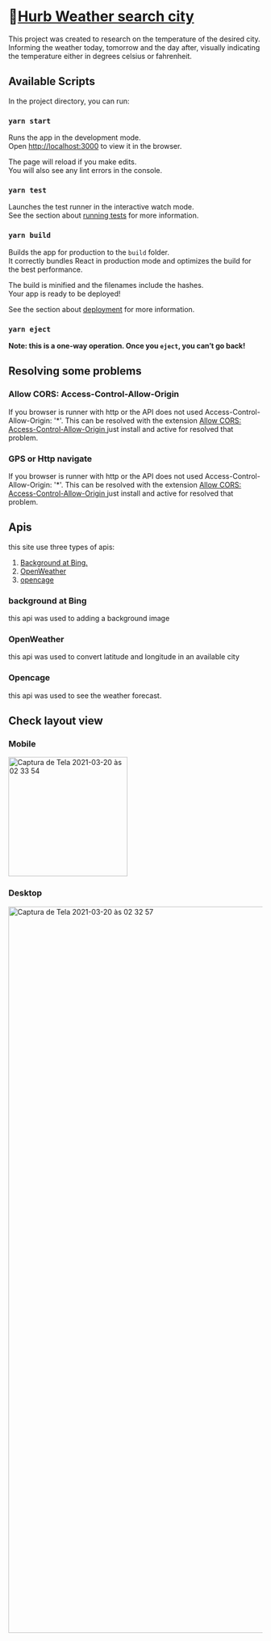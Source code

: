 # 🔗[Hurb Weather search city]('https://github.com/Thiagorrrr/Hurb')
This project was created to research on the temperature of the desired city. Informing the weather today, tomorrow and the day after, visually indicating the temperature either in degrees celsius or fahrenheit.

## Available Scripts

In the project directory, you can run:

### `yarn start`

Runs the app in the development mode.\
Open [http://localhost:3000](http://localhost:3000) to view it in the browser.

The page will reload if you make edits.\
You will also see any lint errors in the console.

### `yarn test`

Launches the test runner in the interactive watch mode.\
See the section about [running tests](https://facebook.github.io/create-react-app/docs/running-tests) for more information.

### `yarn build`

Builds the app for production to the `build` folder.\
It correctly bundles React in production mode and optimizes the build for the best performance.

The build is minified and the filenames include the hashes.\
Your app is ready to be deployed!

See the section about [deployment](https://facebook.github.io/create-react-app/docs/deployment) for more information.

### `yarn eject`

**Note: this is a one-way operation. Once you `eject`, you can’t go back!**

## Resolving some problems

### Allow CORS: Access-Control-Allow-Origin
If you browser is runner with http or the API does not used Access-Control-Allow-Origin: '*'. This can be resolved with the extension [Allow CORS: Access-Control-Allow-Origin
](https://chrome.google.com/webstore/detail/allow-cors-access-control/lhobafahddgcelffkeicbaginigeejlf) just install and active for resolved that problem.

### GPS or Http navigate
If you browser is runner with http or the API does not used Access-Control-Allow-Origin: '*'. This can be resolved with the extension [Allow CORS: Access-Control-Allow-Origin
](https://chrome.google.com/webstore/detail/allow-cors-access-control/lhobafahddgcelffkeicbaginigeejlf) just install and active for resolved that problem.

## Apis
this site use three types of apis:

1. [Background at Bing.](https://www.bing.com/HPImageArchive.aspx?format=js&idx=0&n=1&mkt=pt-BR)
2. [OpenWeather](http://api.openweathermap.org/data/2.5/weather?q=%7B%7Blocation_name%7D%7D&APPID=7ba73e0eb8efe773ed08bfd0627f07b8)
3. [opencage](https://api.opencagedata.com/geocode/v1/json?q=%7B%7Blatitude%7D%7D,%7B%7Blongitude%7D%7D&key=c63386b4f77e46de817bdf94f552cddf&language=en)

### background at Bing
this api was used to adding a background image
    
### OpenWeather
this api was used to convert latitude and longitude in an available city

### Opencage
this api was used to see the weather forecast.

## Check layout view 

### Mobile
<img width="236" alt="Captura de Tela 2021-03-20 às 02 33 54" src="https://user-images.githubusercontent.com/19389360/111860227-fc521d80-8924-11eb-85a7-2c1bb0d701f3.png">

### Desktop
<img width="1437" alt="Captura de Tela 2021-03-20 às 02 32 57" src="https://user-images.githubusercontent.com/19389360/111860270-43d8a980-8925-11eb-97ee-a653ba422b17.png">

